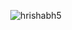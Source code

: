 

<p align="center">
<img align="center" src="https://github-readme-stats.vercel.app/api?username=hrishabh5&show_icons=true&hide_border=true&locale=en" alt="hrishabh5" />
</p>


<!--
**Hrishabh5/hrishabh5** is a ✨ _special_ ✨ repository because its `README.md` (this file) appears on your GitHub profile.

Here are some ideas to get you started:

- 🔭 I’m currently working on ...
- 🌱 I’m currently learning ...
- 👯 I’m looking to collaborate on ...
- 🤔 I’m looking for help with ...
- 💬 Ask me about ...
- 📫 How to reach me: ...
- 😄 Pronouns: ...
- ⚡ Fun fact: ...
-->
